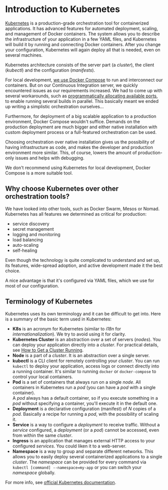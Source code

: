 # Introduction to Kubernetes

[Kubernetes](https://kubernetes.io) is a production-grade orchestration tool for containerized applications.
It has advanced features for automated deployment, scaling, and management of Docker containers.
The system allows you to describe the infrastructure of your application in a few YAML files, and Kubernetes will build it by running and connecting Docker containers.
After you change your configuration, Kubernetes will again deploy all that is needed, even on several machines.

Kubernetes architecture consists of the server part (a *cluster*), the client (*kubectl*) and the configuration (*manifests*).

For local development, [we use Docker Compose](../introduction/shopsys-framework-on-docker.md) to run and interconnect our containers.
But on our Continuous Integration server, we quickly encountered issues as our requirements increased.
We had to come up with several workarounds, such as [programmatically allocating available ports](../cookbook/jenkins-configuration.md#handling-ports), to enable running several builds in parallel.
This basically meant we ended up writing a simplistic orchestration ourselves...

Furthermore, for deployment of a big scalable application to a production environment, Docker Compose wouldn't suffice.
Demands on the production deployment are much bigger and either native installation with custom deployment process or a full-featured orchestration can be used.

Choosing orchestration over native installation gives us the possibility of having infrastructure as code, and makes the developer and production environment more similar.
This, of course, lowers the amount of production-only issues and helps with debugging.

We don't recommend using Kubernetes for local development, Docker Compose is a more suitable tool.

## Why choose Kubernetes over other orchestration tools?
We have looked into other tools, such as Docker Swarm, Mesos or Nomad.
Kubernetes has all features we determined as critical for production:
- service discovery
- secret management
- logging and monitoring
- load balancing
- auto-scaling
- self-healing

Even though the technology is quite complicated to understand and set up, its features, wide-spread adoption, and active development made it the best choice.

A nice advantage is that it's configured via YAML files, which we use for most of our configuration.

## Terminology of Kubernetes
Kubernetes uses its own terminology and it can be difficult to get into.
Here is a summary of the basic term used in Kubernetes:
- **K8s** is an acronym for Kubernetes (similar to *i18n* for *internationalization*).
We try to avoid using it for clarity.
- **Kubernetes Cluster** is an abstraction over a set of servers (*nodes*).
You can deploy your application directly into a *cluster*.
For practical details, see [How to Get a Cluster Running](./how-to-get-a-cluster-running.md).
- **Node** is a part of a *cluster*. It is an abstraction over a single server.
- **kubectl** is a CLI client for remotely controlling your *cluster*.
You can run `kubectl` to deploy your application, access logs or connect directly into a running container.
It's similar to running `docker` or `docker-compose` to control your local containers.
- **Pod** is a set of containers that always run on a single *node*.
All containers in Kubernetes run a *pod* (you can have a *pod* with a single container).  
A *pod* always has a default container, so if you execute something in a *pod* without specifying a container, you'll execute it in the default one.
- **Deployment** is a declarative configuration (manifest) of *N* copies of a *pod*.
Basically a recipe for running a *pod*, with the possibility of scaling it.
- **Service** is a way to configure a *deployment* to receive traffic.
Without a *service* configured, a *deployment* (or a *pod*) cannot be accessed, even from within the same *cluster*.
- **Ingress** is an application that manages external HTTP access to your configured *services*.
You could liken it to a web-server.
- **Namespace** is a way to group and separate different networks.
This allows you to easily deploy several containerized applications to a single *cluster*.
The *namespace* can be provided for every command via `kubectl [command] --namespace=my-app` or you can switch your *namespace* globally.

For more info, see [official Kubernetes documentation](https://kubernetes.io/docs/home/?path=users&persona=app-developer).
